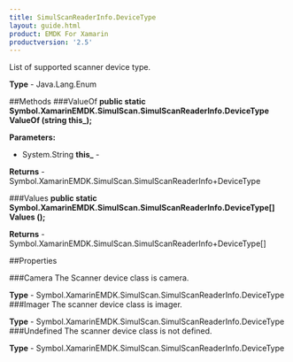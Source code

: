 ```yaml
---
title: SimulScanReaderInfo.DeviceType
layout: guide.html 
product: EMDK For Xamarin 
productversion: '2.5' 
---
```

List of supported scanner device type.

**Type** - Java.Lang.Enum

##Methods
###ValueOf
**public static Symbol.XamarinEMDK.SimulScan.SimulScanReaderInfo.DeviceType ValueOf (string this_);**



**Parameters:** 

* System.String **this_** - 

**Returns** - Symbol.XamarinEMDK.SimulScan.SimulScanReaderInfo+DeviceType

###Values
**public static Symbol.XamarinEMDK.SimulScan.SimulScanReaderInfo.DeviceType[] Values ();**




**Returns** - Symbol.XamarinEMDK.SimulScan.SimulScanReaderInfo+DeviceType[]

##Properties

###Camera
The Scanner device class is camera.

**Type** - Symbol.XamarinEMDK.SimulScan.SimulScanReaderInfo.DeviceType
###Imager
The scanner device class is imager.

**Type** - Symbol.XamarinEMDK.SimulScan.SimulScanReaderInfo.DeviceType
###Undefined
The scanner device class is not defined.

**Type** - Symbol.XamarinEMDK.SimulScan.SimulScanReaderInfo.DeviceType


